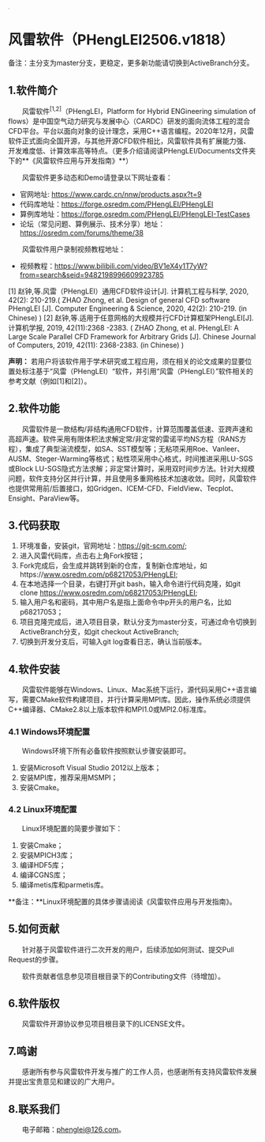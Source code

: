 <div align=left><img src="PHengLEI\Documents/PHengLEI-LOGO.png" style="zoom: 15%;"/><br>

# 风雷软件（PHengLEI2506.v1818）

备注：主分支为master分支，更稳定，更多新功能请切换到ActiveBranch分支。

## 1.软件简介

&ensp;&ensp;&ensp;&ensp;风雷软件<sup>[1,2]</sup>（PHengLEI，Platform for Hybrid ENGineering simulation of flows）是中国空气动力研究与发展中心（CARDC）研发的面向流体工程的混合CFD平台。平台以面向对象的设计理念，采用C++语言编程。2020年12月，风雷软件正式面向全国开源，与其他开源CFD软件相比，风雷软件具有扩展能力强、开发难度低、计算效率高等特点。（更多介绍请阅读PHengLEI/Documents文件夹下的**《风雷软件应用与开发指南》**）

&ensp;&ensp;&ensp;&ensp;风雷软件更多动态和Demo请登录以下网址查看：

- 官网地址: https://www.cardc.cn/nnw/products.aspx?t=9
- 代码库地址：https://forge.osredm.com/PHengLEI/PHengLEI
- 算例库地址：https://forge.osredm.com/PHengLEI/PHengLEI-TestCases
- 论坛（常见问题、算例展示、技术分享）地址：https://osredm.com/forums/theme/38

&ensp;&ensp;&ensp;&ensp;风雷软件用户录制视频教程地址：

- 视频教程：https://www.bilibili.com/video/BV1eX4y1T7yW?from=search&seid=9482198996609923785

[1] 赵钟,等.风雷（PHengLEI）通用CFD软件设计[J]. 计算机工程与科学, 2020, 42(2): 210-219.( ZHAO Zhong, et al. Design of general CFD software PHengLEI [J]. Computer Engineering & Science, 2020, 42(2): 210-219. (in Chinese) )
[2] 赵钟,等.适用于任意网格的大规模并行CFD计算框架PHengLEI[J]. 计算机学报, 2019, 42(11):2368
-2383. ( ZHAO Zhong, et al. PHengLEI: A Large Scale Parallel CFD Framework for Arbitrary Grids [J]. Chinese Journal of Computers, 2019, 42(11): 2368-2383. (in Chinese) )

**声明：** 若用户将该软件用于学术研究或工程应用，须在相关的论文成果的显要位置处标注基于“风雷（PHengLEI）“软件，并引用“风雷（PHengLEI）”软件相关的参考文献（例如[1]和[2]）。

## 2.软件功能

&ensp;&ensp;&ensp;&ensp;风雷软件是一款结构/非结构通用CFD软件，计算范围覆盖低速、亚跨声速和高超声速。软件采用有限体积法求解定常/非定常的雷诺平均NS方程（RANS方程），集成了典型湍流模型，如SA、SST模型等；无粘项采用Roe、Vanleer、AUSM、Steger-Warming等格式；粘性项采用中心格式，时间推进采用LU-SGS或Block LU-SGS隐式方法求解；非定常计算时，采用双时间步方法。针对大规模问题，软件支持分区并行计算，并且使用多重网格技术加速收敛。同时，风雷软件也提供常用前/后置接口，如Gridgen、ICEM-CFD、FieldView、Tecplot、Ensight、ParaView等。


## 3.代码获取

1. 环境准备，安装git，官网地址：https://git-scm.com/;
2. 进入风雷代码库，点击右上角Fork按钮；
3. Fork完成后，会生成并跳转到新的仓库，复制新仓库地址，如https://www.osredm.com/p68217053/PHengLEI;
4. 在本地选择一个目录，右键打开git bash，输入命令进行代码克隆，如git clone https://www.osredm.com/p68217053/PHengLEI;
5. 输入用户名和密码，其中用户名是指上面命令中p开头的用户名，比如p68217053；
6. 项目克隆完成后，进入项目目录，默认分支为master分支，可通过命令切换到ActiveBranch分支，如git checkout ActiveBranch;
7. 切换到开发分支后，可输入git log查看日志，确认当前版本。

## 4.软件安装

&ensp;&ensp;&ensp;&ensp;风雷软件能够在Windows、Linux、Mac系统下运行，源代码采用C++语言编写，需要CMake软件构建项目，并行计算采用MPI库。因此，操作系统必须提供C++编译器、CMake2.8以上版本软件和MPI1.0或MPI2.0标准库。

### 4.1 Windows环境配置

&ensp;&ensp;&ensp;&ensp;Windows环境下所有必备软件按照默认步骤安装即可。

1. 安装Microsoft Visual Studio 2012以上版本；
2. 安装MPI库，推荐采用MSMPI；
3. 安装Cmake。

### 4.2 Linux环境配置

&ensp;&ensp;&ensp;&ensp;Linux环境配置的简要步骤如下：

1. 安装Cmake；
2. 安装MPICH3库；
3. 编译HDF5库；
4. 编译CGNS库；
5. 编译metis库和parmetis库。

**备注：**Linux环境配置的具体步骤请阅读《风雷软件应用与开发指南》。

## 5.如何贡献

&ensp;&ensp;&ensp;&ensp;针对基于风雷软件进行二次开发的用户，后续添加如何测试、提交Pull Request的步骤。

&ensp;&ensp;&ensp;&ensp;软件贡献者信息参见项目根目录下的Contributing文件（待增加）。

## 6.软件版权

&ensp;&ensp;&ensp;&ensp;风雷软件开源协议参见项目根目录下的LICENSE文件。

## 7.鸣谢

&ensp;&ensp;&ensp;&ensp;感谢所有参与风雷软件开发与推广的工作人员，也感谢所有支持风雷软件发展并提出宝贵意见和建议的广大用户。

## 8.联系我们

&ensp;&ensp;&ensp;&ensp;电子邮箱：phenglei@126.com。